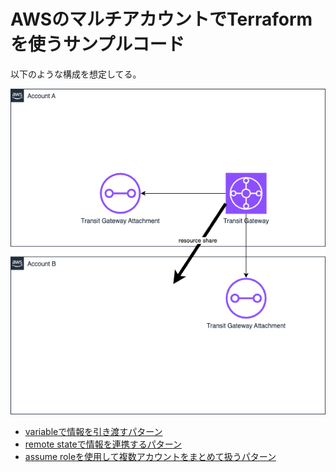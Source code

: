 # AWSのマルチアカウントでTerraformを使うサンプルコード

以下のような構成を想定してる。

![構成図](./images/architecture.png)

- [variableで情報を引き渡すパターン](./terraform/variables/)
- [remote stateで情報を連携するパターン](./terraform/remote-state/)
- [assume roleを使用して複数アカウントをまとめて扱うパターン](./terraform/assume-role/)
